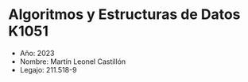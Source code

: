 # Algoritmos y Estructuras de Datos K1051
- Año: 2023
- Nombre: Martín Leonel Castillón
- Legajo: 211.518-9